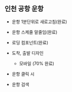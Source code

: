 ## 인천 공항 운항

- 운항 1분단위로 새로고침(완료)
- 운항 스케줄 말줄임(완료)
- 로딩 컴포넌트(완료)

- 도착, 출발 디자인
  - 모바일 (70% 완료)
- 운항 클릭 시
- 운항 검색


